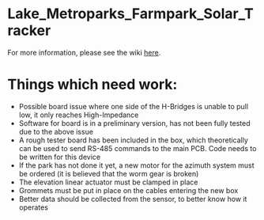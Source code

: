 # Lake_Metroparks_Farmpark_Solar_Tracker
For more information, please see the wiki [here](https://github.com/FarmparkSolarTracker/Lake_Metroparks_Farmpark_Solar_Tracker/wiki).  


# Things which need work:
* Possible board issue where one side of the H-Bridges is unable to pull low, it only reaches High-Impedance
* Software for board is in a preliminary version, has not been fully tested due to the above issue
* A rough tester board has been included in the box, which theoretically can be used to send RS-485 commands to the main PCB. Code needs to be written for this device
* If the park has not done it yet, a new motor for the azimuth system must be ordered (it is believed that the worm gear is broken)
* The elevation linear actuator must be clamped in place
* Grommets must be put in place on the cables entering the new box
* Better data should be collected from the sensor, to better know how it operates